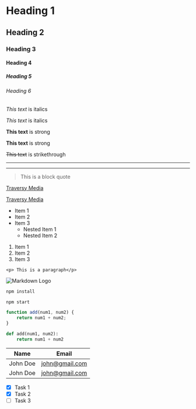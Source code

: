 <!-- Headings -->
# Heading 1
## Heading 2
### Heading 3
#### Heading 4
##### Heading 5
###### Heading 6

<!-- Italics -->
*This text* is italics

_This text_ is italics

<!-- Strong -->
**This text** is strong

__This text__ is strong

<!-- Strikethrough -->
~~This text~~ is strikethrough

<!-- Horizontal Rule-->

---
___

<!-- Blockquote-->
> This is a block quote

<!-- Links-->
[Traversy Media](http://www.traversymedia.com)

[Traversy Media](http://www.traversymedia.com "Traversy Media")

<!-- UL -->
* Item 1
* Item 2
* Item 3
    * Nested Item 1
    * Nested Item 2

<!-- OL -->
1. Item 1
1. Item 2
1. Item 3

<!-- Inline Code Block -->
`<p> This is a paragraph</p>`

<!-- Images -->
![Markdown Logo](https://www.markdown-here.com/img/icon256.png)

<!-- Github Markdown -->

<!-- Code Blocks -->
```bash
npm install

npm start
```

```javascript
function add(num1, num2) {
    return num1 + num2;
}
```

```python
def add(num1, num2):
    return num1 + num2
```


<!-- Tables -->
| Name      | Email         |
| --------- | ------------- |
| John Doe  | john@gmail.com | 
| John Doe  | john@gmail.com | 

<!-- Task Lists -->
* [x] Task 1
* [x] Task 2
* [ ] Task 3